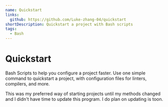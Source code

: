 ```yaml
---
name: Quickstart
links:
  github: https://github.com/Luke-zhang-04/quickstart
shortDescription: Quickstart a project with Bash scripts
tags:
  - Bash
---
```


# Quickstart

Bash Scripts to help you configure a project faster. Use one simple command to quickstart a project, with configuration files for linters, compilers, and more.

This was my preferred way of starting projects until my methods changed and I didn't have time to update this program. I do plan on updating is toon.
